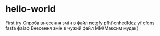 # hello-world
First try
Спроба внесення змін в файл
nctgfy pfht'cnhedfdcz yf cfqns
fasfa
фаіаф
Внесення змін в чужий файл
ММ(Максим мудак)
